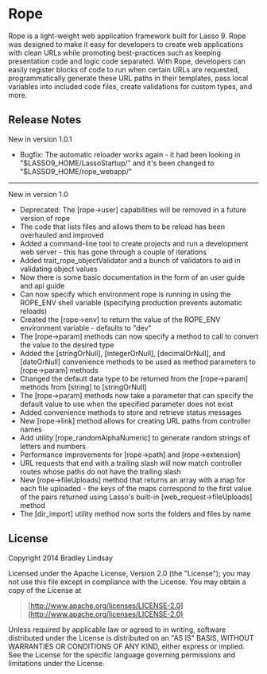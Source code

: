 Rope
====

Rope is a light-weight web application framework built for Lasso 9. Rope was
designed to make it easy for developers to create web applications with clean
URLs while promoting best-practices such as keeping presentation code and logic
code separated. With Rope, developers can easily register blocks of code to run
when certain URLs are requested, programmatically generate these URL paths in
their templates, pass local variables into included code files, create
validations for custom types, and more.


Release Notes
-------------

New in version 1.0.1

- Bugfix: The automatic reloader works again - it had been looking in "$LASSO9_HOME/LassoStartup/" and it's been changed to "$LASSO9_HOME/rope_webapp/"

***

New in version 1.0

- Deprecated: The [rope->user] capabilities will be removed in a future version of rope
- The code that lists files and allows them to be reload has been overhauled and improved
- Added a command-line tool to create projects and run a development web server - this has gone through a couple of iterations
- Added trait_rope_objectValidator and a bunch of validators to aid in validating object values
- Now there is some basic documentation in the form of an user guide and api guide
- Can now specify which environment rope is running in using the ROPE_ENV shell variable (specifying production prevents automatic reloads)
- Created the [rope->env] to return the value of the ROPE_ENV environment variable - defaults to "dev"
- The [rope->param] methods can now specify a method to call to convert the value to the desired type
- Added the [stringOrNull], [integerOrNull], [decimalOrNull], and [dateOrNull] convenience methods to be used as method parameters to [rope->param] methods
- Changed the default data type to be returned from the [rope->param] methods from [string] to [stringOrNull]
- The [rope->param] methods now take a parameter that can specify the default value to use when the specified parameter does not exist
- Added convenience methods to store and retrieve status messages
- New [rope->link] method allows for creating URL paths from controller names
- Add utility [rope_randomAlphaNumeric] to generate random strings of letters and numbers
- Performance improvements for [rope->path] and [rope->extension]
- URL requests that end with a trailing slash will now match controller routes whose paths do not have the trailing slash
- New [rope->fileUploads] method that returns an array with a map for each file uploaded - the keys of the maps correspond to the first value of the pairs returned using Lasso's built-in [web_request->fileUploads] method
- The [dir_import] utility method now sorts the folders and files by name


License
-------

Copyright 2014 Bradley Lindsay

Licensed under the Apache License, Version 2.0 (the "License");
you may not use this file except in compliance with the License.
You may obtain a copy of the License at

>    [http://www.apache.org/licenses/LICENSE-2.0](http://www.apache.org/licenses/LICENSE-2.0)

Unless required by applicable law or agreed to in writing, software
distributed under the License is distributed on an "AS IS" BASIS,
WITHOUT WARRANTIES OR CONDITIONS OF ANY KIND, either express or implied.
See the License for the specific language governing permissions and
limitations under the License.
